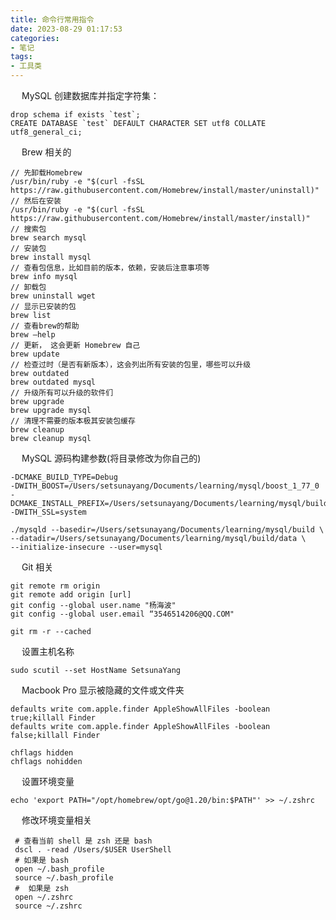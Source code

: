 ```yaml
---
title: 命令行常用指令
date: 2023-08-29 01:17:53
categories: 
- 笔记
tags:
- 工具类
---
```



&ensp;&ensp; MySQL 创建数据库并指定字符集：
```xshell
drop schema if exists `test`;
CREATE DATABASE `test` DEFAULT CHARACTER SET utf8 COLLATE utf8_general_ci;
```

&ensp;&ensp; Brew 相关的

```shell
// 先卸载Homebrew
/usr/bin/ruby -e "$(curl -fsSL https://raw.githubusercontent.com/Homebrew/install/master/uninstall)"
// 然后在安装
/usr/bin/ruby -e "$(curl -fsSL https://raw.githubusercontent.com/Homebrew/install/master/install)"
// 搜索包
brew search mysql
// 安装包
brew install mysql
// 查看包信息，比如目前的版本，依赖，安装后注意事项等
brew info mysql
// 卸载包
brew uninstall wget
// 显示已安装的包
brew list
// 查看brew的帮助
brew –help
// 更新， 这会更新 Homebrew 自己
brew update
// 检查过时（是否有新版本），这会列出所有安装的包里，哪些可以升级
brew outdated
brew outdated mysql
// 升级所有可以升级的软件们
brew upgrade
brew upgrade mysql
// 清理不需要的版本极其安装包缓存
brew cleanup
brew cleanup mysql
```
&ensp;&ensp; MySQL 源码构建参数(将目录修改为你自己的)
```shell
-DCMAKE_BUILD_TYPE=Debug
-DWITH_BOOST=/Users/setsunayang/Documents/learning/mysql/boost_1_77_0
-DCMAKE_INSTALL_PREFIX=/Users/setsunayang/Documents/learning/mysql/build
-DWITH_SSL=system

./mysqld --basedir=/Users/setsunayang/Documents/learning/mysql/build \
--datadir=/Users/setsunayang/Documents/learning/mysql/build/data \
--initialize-insecure --user=mysql
```

&ensp;&ensp; Git 相关
```shell 
git remote rm origin 
git remote add origin [url]
git config --global user.name "杨海波"
git config --global user.email “3546514206@QQ.COM"

git rm -r --cached
```

&ensp;&ensp; 设置主机名称
```shell
sudo scutil --set HostName SetsunaYang
```

&ensp;&ensp; Macbook Pro 显示被隐藏的文件或文件夹
```shell
defaults write com.apple.finder AppleShowAllFiles -boolean true;killall Finder 
defaults write com.apple.finder AppleShowAllFiles -boolean false;killall Finder

chflags hidden
chflags nohidden
```

&ensp;&ensp; 设置环境变量
```shell
echo 'export PATH="/opt/homebrew/opt/go@1.20/bin:$PATH"' >> ~/.zshrc
```

&ensp;&ensp; 修改环境变量相关
```shell
 # 查看当前 shell 是 zsh 还是 bash
 dscl . -read /Users/$USER UserShell
 # 如果是 bash
 open ~/.bash_profile
 source ~/.bash_profile
 #  如果是 zsh
 open ~/.zshrc 
 source ~/.zshrc
```


